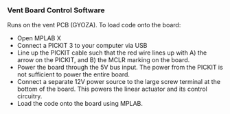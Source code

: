 ### Vent Board Control Software

Runs on the vent PCB (GYOZA). To load code onto the board:
* Open MPLAB X
* Connect a PICKIT 3 to your computer via USB
* Line up the PICKIT cable such that the red wire lines up with A) the arrow on the PICKIT, and B) the MCLR marking on the board.
* Power the board through the 5V bus input. The power from the PICKIT is not sufficient to power the entire board.
* Connect a separate 12V power source to the large screw terminal at the bottom of the board. This powers the linear actuator and its control circuitry.
* Load the code onto the board using MPLAB.
